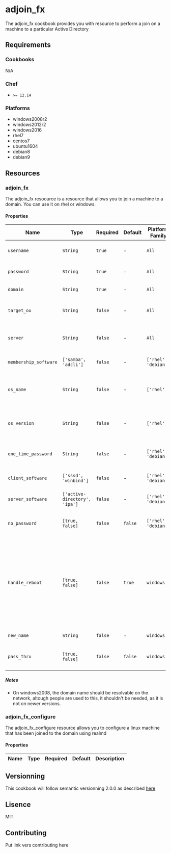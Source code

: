 # adjoin_fx
The adjoin_fx cookbook provides you with resource to perform a join on a machine to a particular Active Directory
## Requirements
### Cookbooks
N/A

### Chef
* `>= 12.14`

### Platforms
* windows2008r2
* windows2012r2
* windows2016
* rhel7
* centos7
* ubuntu1604
* debian8
* debian9

## Resources
### adjoin_fx
The adjoin_fx resoource is a resource that allows you to join a machine to a domain.
You can use it on rhel or windows.

#### Properties

| Name | Type | Required | Default | Platform Family | Description |
| ---- | ---- | -------- | ------- | --------------- | ----------- |
| `username` | `String` | `true` | - | `All` | Username used to join the machine |
| `password` | `String` | `true` | - | `All` | Password used to join the machine |
| `domain` | `String ` | `true` | - | `All` | Domain to Join |
| `target_ou` | `String` | `false` | - | `All` | OU in which the Server Object will reside |
| `server` | `String` | `false` | - | `All` | FQDN of specific DC to used for joining |
| `membership_software` | `['samba', 'adcli']` | `false` | - | `['rhel', 'debian']` | Membership software to use |
| `os_name` | `String` | `false` | - | `['rhel']` | String that will fill the os name attribute in the AD |
| `os_version` | `String` | `false` | - | `['rhel']` | String that will fill the os version attribute in the AD |
| `one_time_password` | `String` | `false` | - | `['rhel', 'debian']` | One time password to join the domain |
| `client_software` | `['sssd', 'winbind']` | `false` | - | `['rhel', 'debian']` | Client software to use |
| `server_software` | `['active-directory', 'ipa']` | `false` | - | `['rhel', 'debian']` | Type of AD you're joining |
| `no_password` | `[true, false]` | `false` | `false` | `['rhel', 'debian']` | Do not specify a password for joining |
| `handle_reboot` | `[true, false]` | `false` | `true` | `windows` | Reboots the server after joining the machine, be aware that it won't handle launching chef after the reboot you will have to handle that yourself |
| `new_name` | `String` | `false` | - | `windows` | New server name |
| `pass_thru` | `[true, false]` | `false` | `false` | `windows` | Adds Pass-Thru option to joining command |

##### Notes

* On windows2008, the domain name should be resolvable on the network, altough people are used to this, it shouldn't be needed, as it is not on newer versions.

### adjoin_fx_configure
The adjoin_fx_configure resource allows you to configure a linux machine that has
been joined to the domain using realmd

#### Properties

| Name | Type | Required | Default | Description |
|------|------|----------|---------|-------------|

## Versionning
This cookbook will follow semantic versionning 2.0.0 as described [here](https://semver.org/)

## Lisence
MIT

## Contributing
Put link vers contributing here
